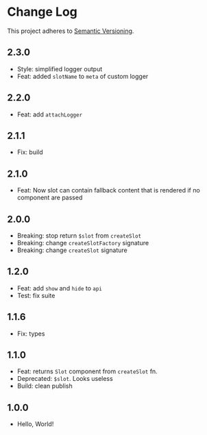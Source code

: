 # Change Log

This project adheres to [Semantic Versioning](http://semver.org/).

## 2.3.0

- Style: simplified logger output
- Feat: added `slotName` to `meta` of custom logger

## 2.2.0

- Feat: add `attachLogger`

## 2.1.1

- Fix: build

## 2.1.0

- Feat: Now slot can contain fallback content that is rendered if no component are passed

## 2.0.0

- Breaking: stop return `$slot` from `createSlot`
- Breaking: change `createSlotFactory` signature
- Breaking: change `createSlot` signature

## 1.2.0

- Feat: add `show` and `hide` to `api`
- Test: fix suite

## 1.1.6

- Fix: types

## 1.1.0

- Feat: returns `Slot` component from `createSlot` fn.
- Deprecated: `$slot`. Looks useless
- Build: clean publish

## 1.0.0

- Hello, World!

